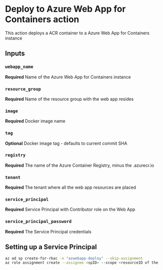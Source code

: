 # Deploy to Azure Web App for Containers action

This action deploys a ACR container to a Azure Web App for Containers instance

## Inputs

### `webapp_name`

**Required** Name of the Azure Web App for Containers instance

### `resource_group`

**Required** Name of the resource group with the web app resides

### `image`

**Required** Docker image name

### `tag`

**Optional** Docker image tag - defaults to current commit SHA

### `registry`

**Required** The name of the Azure Container Registry, minus the .azurecr.io

### `tenant`

**Required** The tenant where all the web app resources are placed

### `service_principal`

**Required** Service Principal with Contributor role on the Web App

### `service_principal_password`

**Required** The Service Principal credentials

## Setting up a Service Principal

```bash
az ad sp create-for-rbac -n "azwebapp-deploy" --skip-assignment
az role assignment create --assignee <spID> --scope <resourceID of the ACR> --role "Contributor"
```
